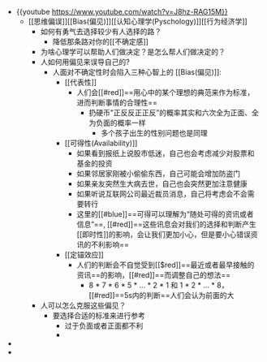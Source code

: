 - {{youtube https://www.youtube.com/watch?v=J8hz-RAG15M}}
	- [[思维偏误]][[Bias(偏见)]][[认知心理学(Pyschology)]][[行为经济学]]
		- 如何有勇气去选择较少有人选择的路？
			- 降低那条路对你的[[不确定感]]
		- 为啥心理学可以帮助人们做决定？是怎么帮人们做决定的？
		- 人如何用偏见来误导自己的?
			- 人面对不确定性时会陷入三种心智上的 [[Bias(偏见)]]:
				- [[代表性]]
					- 人们会[[#red]]==用心中的某个理想的典范来作为标准，进而判断事情的合理性==
						- 扔硬币"正反反正正反”的概率其实和六次全为正面、全为负面的概率一样
							- 多个孩子出生的性别问题也是同理
				- [[可得性(Availability)]]
					- 如果看到报纸上说股市低迷，自己也会考虑减少对股票和基金的投资
					- 如果邻居家刚被小偷偷东西，自己可能会增加防盗门
					- 如果亲友突然生大病去世，自己也会突然更加注意健康
					- 如果听说互联网公司最近裁员消息，自己将考虑会不会需要转行
					- 这里的[[#blue]]==可得可以理解为“随处可得的资讯或者信息”==,  [[#red]]==这些讯息会对我们的选择和判断产生[[即时性]]的影响，会让我们更加小心，但是要小心错误资讯的不利影响==
				- [[定锚效应]]
					- 人们的判断会不自觉受到[[$red]]==最近或者最早接触的资讯==的影响，[[#red]]==而调整自己的想法==
						- 8 * 7 * 6 * 5 * ... * 2 * 1 和 1 * 2 * ... * 8， [[#red]]==5s内的判断==人们会认为前面的大
		- 人可以怎么克服这些偏见？
			- 要选择合适的标准来进行参考
				- 过于负面或者正面都不利
				-
-
-